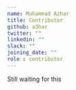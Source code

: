 ```yaml
---
name: Muhammad Azhar
title: Contributor
github: a3har
twitter: ""
linkedin: ""
slack: ""
joining_date: ""
role : contributor
---
```


Still waiting for this
